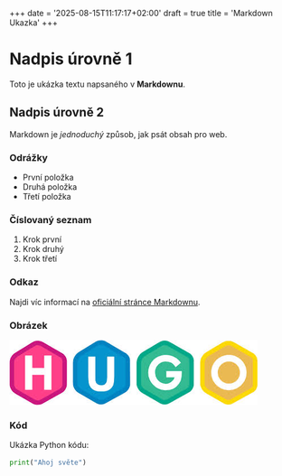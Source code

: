 +++
date = '2025-08-15T11:17:17+02:00'
draft = true
title = 'Markdown Ukazka'
+++
# Nadpis úrovně 1
Toto je ukázka textu napsaného v **Markdownu**.

## Nadpis úrovně 2
Markdown je *jednoduchý* způsob, jak psát obsah pro web.

### Odrážky
- První položka
- Druhá položka
- Třetí položka

### Číslovaný seznam
1. Krok první
2. Krok druhý
3. Krok třetí

### Odkaz
Najdi víc informací na [oficiální stránce Markdownu](https://www.markdownguide.org/).

### Obrázek
![Logo Hugo](/Hugo-logo.jpg)

### Kód
Ukázka Python kódu:
```python
print("Ahoj světe")